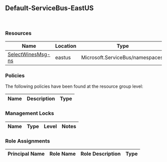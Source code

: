 
## Default-ServiceBus-EastUS 
 
### Resources


| Name | Location | Type |
| --- | --- | --- |
| [SelectWinesMsg-ns](SelectWinesMsg-ns-1810883935.md)  | eastus  | Microsoft.ServiceBus/namespaces  |

### Policies
The following policies have been found at the resource group level: 

| Name | Description | Type |
| --- | --- | --- |

### Management Locks


| Name | Type | Level | Notes |
| --- | --- | --- | --- |

### Role Assignments


| Principal Name | Role Name | Role Description | Type |
| --- | --- | --- | --- |

